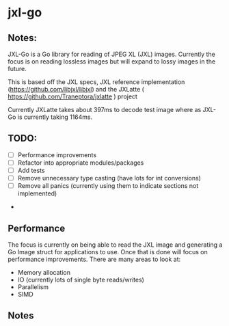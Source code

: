 # jxl-go

## Notes:

JXL-Go is a Go library for reading of JPEG XL (JXL) images.
Currently the focus is on reading lossless images but will expand to lossy images in the future.

This is based off the JXL specs, JXL reference implementation (https://github.com/libjxl/libjxl) and the JXLatte ( https://github.com/Traneptora/jxlatte ) project

Currently JXLatte takes about 397ms to decode test image where as JXL-Go is currently taking 1164ms.


## TODO:

- [ ] Performance improvements
- [ ] Refactor into appropriate modules/packages
- [ ] Add tests
- [ ] Remove unnecessary type casting (have lots for int conversions)
- [ ] Remove all panics (currently using them to indicate sections not implemented)
- 
## Performance

The focus is currently on being able to read the JXL image and generating a Go Image struct for applications to use.
Once that is done will focus on performance improvements. There are many areas to look at:

- Memory allocation
- IO (currently lots of single byte reads/writes)
- Parallelism
- SIMD

## Notes

